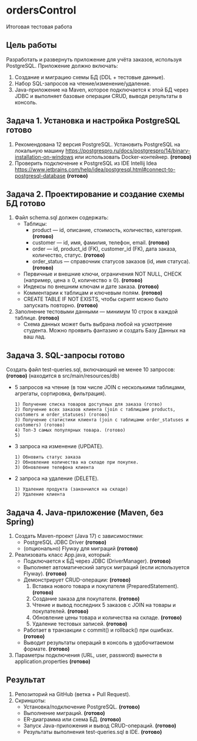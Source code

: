 # ordersControl
Итоговая тестовая работа 

## Цель работы
Разработать и развернуть приложение для учёта заказов, используя PostgreSQL.
Приложение должно включать:
   1. Создание и миграцию схемы БД (DDL + тестовые данные).
   2. Набор SQL-запросов на чтение/изменение/удаление.
   3. Java-приложение на Maven, которое подключается к этой БД через JDBC и
   выполняет базовые операции CRUD, выводя результаты в консоль.

##   Задача 1. Установка и настройка PostgreSQL готово
1. Рекомендована 12 версия PostgreSQL. Установить PostgreSQL на
   локальную машину https://postgrespro.ru/docs/postgrespro/14/binary-installation-on-windows 
или использовать Docker-контейнер. **(готово)**
2. Проверить подключение к PostgreSQL из IDE Intellij Idea
   https://www.jetbrains.com/help/idea/postgresql.html#connect-to-postgresql-database
**(готово)**

## Задача 2. Проектирование и создание схемы БД готово
1. Файл schema.sql должен содержать:  
   - Таблицы:
     * product — id, описание, стоимость, количество, категория. **(готово)**
     * customer — id, имя, фамилия, телефон, email. **(готово)**
     * order — id, product_id (FK), customer_id (FK), дата заказа, количество, статус. **(готово)**
     * order_status — справочник статусов заказов (id, имя статуса). **(готово)**
   - Первичные и внешние ключи, ограничения NOT NULL, CHECK (например, цена ≥ 0, количество ≥ 0). **(готово)**
   - Индексы по внешним ключам и дате заказа. **(готово)**
   - Комментарии к таблицам и ключевым полям. **(готово)**
   - CREATE TABLE IF NOT EXISTS, чтобы скрипт можно было запускать повторно. **(готово)**
2. Заполнение тестовыми данными — минимум 10 строк в каждой таблице. **(готово)**
   - Схема данных может быть выбрана любой на усмотрение студента. Можно проявить фантазию и создать 
   Базу Данных на ваш лад.
     
## Задача 3. SQL-запросы готово
 Создать файл test-queries.sql, включающий не менее 10 запросов: **(готово)** (находится в src/main/resources/db)
 - 5 запросов на чтение (в том числе JOIN с несколькими таблицами, агрегаты, сортировка, фильтрация).

       1) Получение списка товаров доступных для заказа (готво)
       2) Получение всех заказов клиента (join с таблицами products, customers и order_statuses) (готово)
       3) Получение статистики клиента (join с таблицами order_statuses и customers) (готово)
       4) Топ-3 самых популярных товара. (готово)
       5) 
 - 3 запроса на изменение (UPDATE).
      
       1) Обновить статус заказа
       2) Обновление количества на складе при покупке.
       3) Обновление телефона клиента
 - 2 запроса на удаление (DELETE).

       1) Удаление продукта (закончился на складе)
       2) Удаление клиента

## Задача 4. Java-приложение (Maven, без Spring)
1. Создать Maven-проект (Java 17) с зависимостями:
   - PostgreSQL JDBC Driver **(готово)**
   - (опционально) Flyway для миграций **(готово)**
2. Реализовать класс App.java, который: 
   - Подключается к БД через JDBC (DriverManager). **(готово)**
   - Выполняет автоматический запуск миграций (если используется Flyway). **(готово)**
   - Демонстрирует CRUD-операции: **(готово)**
     1. Вставка нового товара и покупателя (PreparedStatement). **(готово)**
     2. Создание заказа для покупателя. **(готово)**
     3. Чтение и вывод последних 5 заказов с JOIN на товары и покупателей. **(готово)**
     4. Обновление цены товара и количества на складе. **(готово)**
     5. Удаление тестовых записей. **(готово)**
   - Работает в транзакции с commit() и rollback() при ошибках. **(готово)**
   - Выводит результаты операций в консоль в удобочитаемом формате. **(готово)**
3. Параметры подключения (URL, user, password) вынести в application.properties **(готово)**

## Результат
1. Репозиторий на GitHub (ветка + Pull Request).
2. Скриншоты:
   - Установка/подключение PostgreSQL. **(готово)**
   - Выполнение миграций. **(готово)**
   - ER-диаграмма или схема БД. **(готово)**
   - Запуск Java-приложения и вывод CRUD-операций. **(готово)**
   - Результаты выполнения test-queries.sql в IDE. **(готово)**
